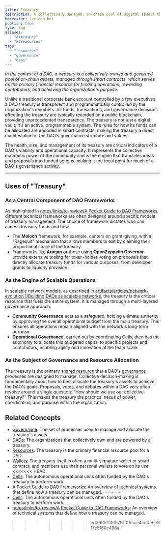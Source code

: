 ```yaml
---
title: Treasury
description: A collectively managed, on-chain pool of digital assets that a DAO uses to fund operations, incentivize participation, and advance its shared purpose.
harvester: lexicon-bot
publish: true
type: tag
aliases:
  - "#treasury"
  - "#treasuries"
tags:
  - "resources"
  - "governance"
  - "daos"
---
```


*In the context of a DAO, a treasury is a collectively-owned and governed pool of on-chain assets, managed through smart contracts, which serves as the primary financial resource for funding operations, rewarding contributors, and achieving the organization's purpose.*

Unlike a traditional corporate bank account controlled by a few executives, a DAO treasury is transparent and programmatically controlled by the organization's members. All funds, transactions, and governance decisions affecting the treasury are typically recorded on a public blockchain, providing unprecedented transparency. The treasury is not just a digital vault; it's an active, programmable system. The rules for how its funds can be allocated are encoded in smart contracts, making the treasury a direct manifestation of the DAO's governance structure and values.

The health, size, and management of its treasury are critical indicators of a DAO's viability and operational capacity. It represents the collective economic power of the community and is the engine that translates ideas and proposals into funded actions, making it the focal point for much of a DAO's governance activity.

---

## Uses of "Treasury"

### As a Central Component of DAO Frameworks

As highlighted in [notes/links/to-review/A Pocket Guide to DAO Frameworks](notes/links/to-review/A%20Pocket%20Guide%20to%20DAO%20Frameworks), different technical frameworks are often designed around specific models of treasury management. The choice of framework dictates who can access treasury funds and how.
- The **Moloch** framework, for example, centers on grant-giving, with a "Ragequit" mechanism that allows members to exit by claiming their proportional share of the treasury.
- Frameworks like **Aragon** or those using **OpenZeppelin Governor** provide extensive tooling for token-holder voting on proposals that directly allocate treasury funds for various purposes, from developer grants to liquidity provision.

### As the Engine of Scalable Operations

In scalable network models, as described in [artifacts/articles/network-evolution 1/Building DAOs as scalable networks](artifacts/articles/network-evolution%201/Building%20DAOs%20as%20scalable%20networks), the treasury is the critical resource that fuels the entire system. It is managed through a multi-layered governance approach:
- **Community Governance** acts as a safeguard, holding ultimate authority by approving the overall operational budget from the main treasury. This ensures all operations remain aligned with the network's long-term purpose.
- **Operational Governance**, carried out by coordinating [Cells](drafts/test-resources/test-pattern.md), then has the autonomy to allocate this budgeted capital to specific projects and contributors, enabling agility and innovation at the team scale.

### As the Subject of Governance and Resource Allocation

The treasury is the primary [shared resource](tags/resources.md) that a DAO's [governance](tags/governance.md) processes are designed to manage. Collective decision-making is fundamentally about how to best allocate the treasury's assets to achieve the DAO's goals. Proposals, votes, and debates within a DAO very often revolve around a single question: "How should we use our collective treasury?" This makes the treasury the practical nexus of power, coordination, and purpose within the organization.

## Related Concepts

- [Governance](tags/governance.md): The set of processes used to manage and allocate the treasury's assets.
- [DAOs](tags/daos.md): The organizations that collectively own and are powered by a treasury.
- [Resources](tags/resources.md): The treasury is the primary financial resource pool for a DAO.
- [Wallets](tags/wallets.md): The treasury itself is often a multi-signature wallet or smart contract, and members use their personal wallets to vote on its use.
<<<<<<< HEAD
- [Cells](drafts/test-resources/test-pattern.md): The autonomous operational units often funded by the DAO's treasury to perform work.
- [A Pocket Guide to DAO Frameworks](drafts/trash/A%20Pocket%20Guide%20to%20DAO%20Frameworks.md): An overview of technical systems that define how a treasury can be managed.
=======
- [Cells](notes/dao-primitives/test-resources/test-pattern): The autonomous operational units often funded by the DAO's treasury to perform work.
- [notes/links/to-review/A Pocket Guide to DAO Frameworks](notes/links/to-review/A%20Pocket%20Guide%20to%20DAO%20Frameworks): An overview of technical systems that define how a treasury can be managed.
>>>>>>> ed3965f10697610f55ce4cd0e9e9f7e5f60c486a
